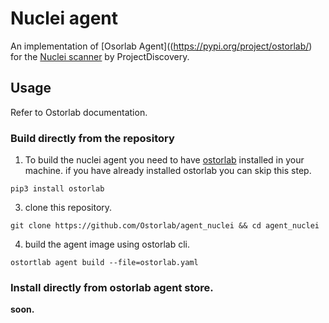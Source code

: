 
# Nuclei agent  
An implementation of [Osorlab Agent]((https://pypi.org/project/ostorlab/) for the [Nuclei scanner](https://github.com/projectdiscovery/nuclei) by ProjectDiscovery.  

## Usage

Refer to Ostorlab documentation.

### Build directly from the repository

 1. To build the nuclei agent you need to have [ostorlab](https://pypi.org/project/ostorlab/) installed in your machine.  if you have already installed ostorlab you can skip this step.
 
`pip3 install ostorlab` 
 
 3. clone this repository.
 
`git clone https://github.com/Ostorlab/agent_nuclei && cd agent_nuclei `
   
 4. build the agent image using ostorlab cli.

 `ostortlab agent build --file=ostorlab.yaml`

 ### Install directly from ostorlab agent store.
 
 **soon.**
